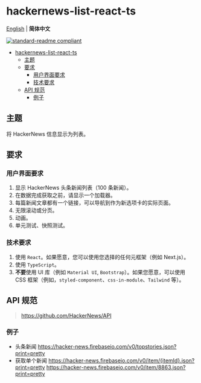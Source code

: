 # hackernews-list-react-ts

[English](README.md) | **简体中文**

[![standard-readme compliant](https://img.shields.io/badge/standard--readme-OK-green.svg?style=flat-square)](https://github.com/RichardLitt/standard-readme)

- [hackernews-list-react-ts](#hackernews-list-react-ts)
  - [主题](#主题)
  - [要求](#要求)
    - [用户界面要求](#用户界面要求)
    - [技术要求](#技术要求)
  - [API 规范](#api-规范)
    - [例子](#例子)

## 主题

将 HackerNews 信息显示为列表。

## 要求

### 用户界面要求

1. 显示 HackerNews 头条新闻列表（100 条新闻）。
2. 在数据完成获取之前，请显示一个加载器。
3. 每篇新闻文章都有一个链接，可以导航到作为新选项卡的实际页面。
4. 无限滚动或分页。
5. 动画。
6. 单元测试、快照测试。

### 技术要求

1. 使用 `React`。如果愿意，您可以使用您选择的任何元框架（例如 Next.js）。
2. 使用 `TypeScript`。
3. **不要**使用 UI 库（例如 `Material UI`, `Bootstrap`）。如果您愿意，可以使用 CSS 框架（例如，`styled-component`、`css-in-module`、`Tailwind` 等）。

## API 规范

> https://github.com/HackerNews/API

### 例子

- 头条新闻
https://hacker-news.firebaseio.com/v0/topstories.json?print=pretty
- 获取单个新闻
https://hacker-news.firebaseio.com/v0/item/{itemId}.json?print=pretty
https://hacker-news.firebaseio.com/v0/item/8863.json?print=pretty
